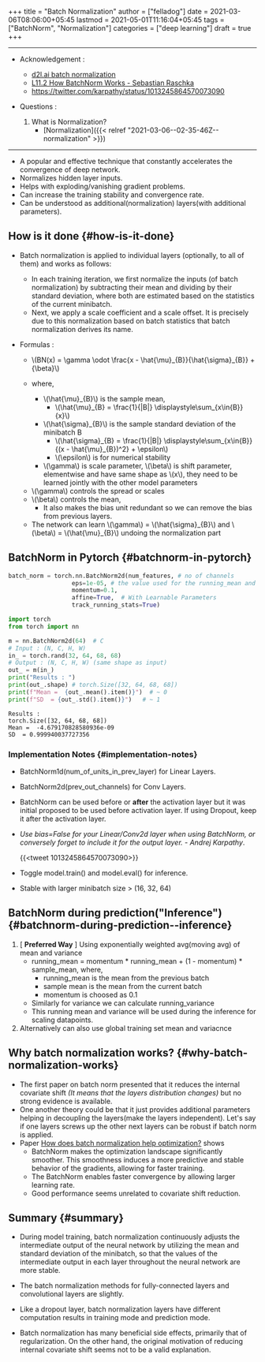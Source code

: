 +++
title = "Batch Normalization"
author = ["felladog"]
date = 2021-03-06T08:06:00+05:45
lastmod = 2021-05-01T11:16:04+05:45
tags = ["BatchNorm", "Normalization"]
categories = ["deep learning"]
draft = true
+++

---

-   Acknowledgement :
    -   [d2l.ai batch normalization](https://d2l.ai/chapter%5Fconvolutional-modern/batch-norm.html)
    -   [L11.2 How BatchNorm Works - Sebastian Raschka](https://www.youtube.com/watch?v=34PDIFvvESc&list=PLTKMiZHVd%5F2KJtIXOW0zFhFfBaJJilH51&index=83)
    -   <https://twitter.com/karpathy/status/1013245864570073090>

-   Questions :
    1.  What is Normalization?
        -   [Normalization]({{< relref "2021-03-06--02-35-46Z--normalization" >}})

---

-   A popular and effective technique that constantly accelerates the convergence of deep network.
-   Normalizes hidden layer inputs.
-   Helps with exploding/vanishing gradient problems.
-   Can increase the training stability and convergence rate.
-   Can be understood as additional(normalization) layers(with additional parameters).


## How is it done {#how-is-it-done}

-   Batch normalization is applied to individual layers (optionally, to all of them) and works as follows:
    -   In each training iteration, we first normalize the inputs (of batch normalization) by subtracting their mean and dividing by their standard deviation, where both are estimated based on the statistics of the current minibatch.
    -   Next, we apply a scale coefficient and a scale offset. It is precisely due to this normalization based on batch statistics that batch normalization derives its name.

-   Formulas :

    -   \\(BN(x) = \gamma \odot \frac{x - \hat{\mu}\_{B}}{\hat{\sigma}\_{B}} + {\beta}\\)

    -   where,
        -   \\(\hat{\mu}\_{B}\\) is the sample mean,
            -   \\(\hat{\mu}\_{B}  = \frac{1}{|B|} \displaystyle\sum\_{x\in{B}} {x}\\)
        -   \\(\hat{\sigma}\_{B}\\) is the sample standard deviation of the minibatch B
            -   \\(\hat{\sigma}\_{B} = \frac{1}{|B|} \displaystyle\sum\_{x\in{B}} {(x - \hat{\mu}\_{B})^2} + \epsilon\\)
            -   \\(\epsilon\\) is for numerical stability
        -   \\(\gamma\\) is scale parameter, \\(\beta\\) is shift parameter, elementwise and have same shape as \\(x\\), they need to be learned jointly with the other model parameters

    <!--listend-->

    -   \\(\gamma\\) controls the spread or scales
    -   \\(\beta\\) controls the mean,
        -   It also makes the bias unit redundant so we can remove the bias from previous layers.
    -   The network can learn \\(\gamma\\) = \\(\hat{\sigma}\_{B}\\) and \\(\beta\\) = \\(\hat{\mu}\_{B}\\) undoing the normalization part


## BatchNorm in Pytorch {#batchnorm-in-pytorch}

```python
batch_norm = torch.nn.BatchNorm2d(num_features, # no of channels
				  eps=1e-05, # the value used for the running_mean and running_var computation.
				  momentum=0.1,
				  affine=True,  # With Learnable Parameters
				  track_running_stats=True)
```

```python
import torch
from torch import nn

m = nn.BatchNorm2d(64)  # C
# Input : (N, C, H, W)
in_ = torch.rand(32, 64, 68, 68)
# Output : (N, C, H, W) (same shape as input)
out_ = m(in_)
print("Results : ")
print(out_.shape) # torch.Size([32, 64, 68, 68])
print(f"Mean =  {out_.mean().item()}")  # ~ 0
print(f"SD  = {out_.std().item()}")   # ~ 1
```

```text
Results :
torch.Size([32, 64, 68, 68])
Mean =  -4.679170828580936e-09
SD  = 0.999940037727356
```


### Implementation Notes {#implementation-notes}

-   BatchNorm1d(num\_of\_units\_in\_prev\_layer) for Linear Layers.
-   BatchNorm2d(prev\_out\_channels) for Conv Layers.
-   BatchNorm can be used before or **after** the activation layer but it was initial proposed to be used before activation layer. If using Dropout, keep it after the activation layer.
-   _Use bias=False for your Linear/Conv2d layer when using BatchNorm, or conversely forget to include it for the output layer. - Andrej Karpathy_.

    {{<tweet 1013245864570073090>}}

-   Toggle model.train() and model.eval() for inference.
-   Stable with larger minibatch size > (16, 32, 64)


## BatchNorm during prediction("Inference") {#batchnorm-during-prediction--inference}

1.  [ **Preferred Way** ] Using exponentially weighted avg(moving avg) of mean and variance
    -   running\_mean = momentum \* running\_mean + (1 - momentum) \* sample\_mean, where,
        -   running\_mean is the mean from the previous batch
        -   sample mean is the mean from the current batch
        -   momentum is choosed as 0.1
    -   Similarly for variance we can calculate running\_variance
    -   This running mean and variance will be used during the inference for scaling datapoints.
2.  Alternatively can also use global training set mean and variacnce


## Why batch normalization works? {#why-batch-normalization-works}

-   The first paper on batch norm presented that it reduces the internal covariate shift _(It means that the layers distribution changes)_ but no strong evidence is available.
-   One another theory could be that it just provides additional parameters helping in decoupling the layers(make the layers independent). Let's say if one layers screws up the other next layers can be robust if batch norm is applied.
-   Paper [How does batch normalization help optimization?](https://arxiv.org/abs/1805.11604) shows
    -   BatchNorm makes the optimization landscape significantly smoother. This smoothness induces a more predictive and stable behavior of the gradients, allowing for faster training.
    -   The BatchNorm enables faster convergence by allowing larger learning rate.
    -   Good performance seems unrelated to covariate shift reduction.


## Summary {#summary}

-   During model training, batch normalization continuously adjusts the intermediate output of the neural network by utilizing the mean and standard deviation of the minibatch, so that the values of the intermediate output in each layer throughout the neural network are more stable.

-   The batch normalization methods for fully-connected layers and convolutional layers are slightly.

-   Like a dropout layer, batch normalization layers have different computation results in training mode and prediction mode.

-   Batch normalization has many beneficial side effects, primarily that of regularization. On the other hand, the original motivation of reducing internal covariate shift seems not to be a valid explanation.
